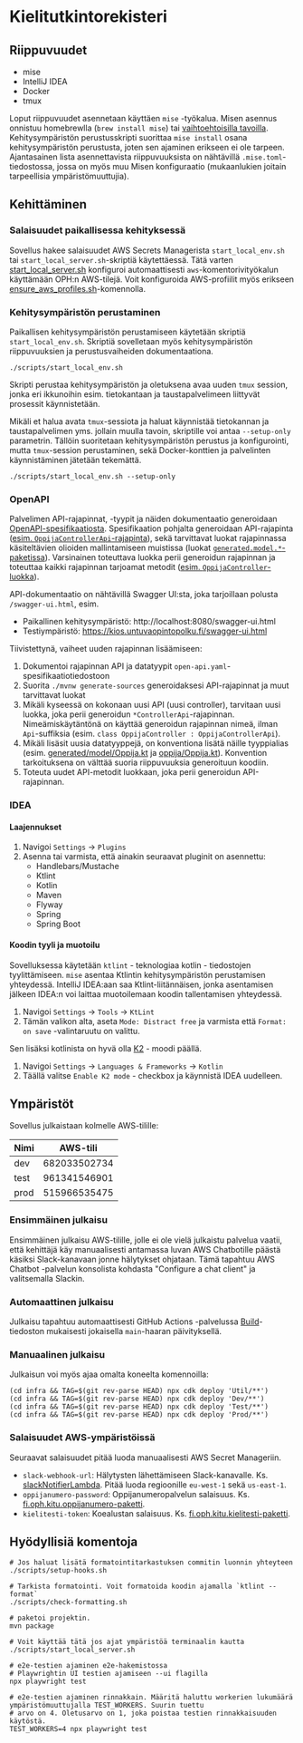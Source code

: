 # Kielitutkintorekisteri

## Riippuvuudet

- mise
- IntelliJ IDEA
- Docker
- tmux

Loput riippuvuudet asennetaan käyttäen `mise` -työkalua. Misen asennus onnistuu homebrewlla (`brew install mise`) tai
[vaihtoehtoisilla tavoilla](https://mise.jdx.dev/getting-started.html#_1-install-mise-cli). Kehitysympäristön perustusskripti suorittaa `mise install` osana kehitysympäristön
perustusta, joten sen ajaminen erikseen ei ole tarpeen. Ajantasainen lista asennettavista riippuvuuksista on nähtävillä
`.mise.toml`-tiedostossa, jossa on myös muu Misen konfiguraatio (mukaanlukien joitain tarpeellisia ympäristömuuttujia).

## Kehittäminen

### Salaisuudet paikallisessa kehityksessä

Sovellus hakee salaisuudet AWS Secrets Managerista `start_local_env.sh` tai
`start_local_server.sh`-skriptiä käytettäessä.
Tätä varten [start_local_server.sh](./scripts/start_local_server.sh) konfiguroi automaattisesti `aws`-komentorivityökalun käyttämään OPH:n AWS-tilejä.
Voit konfiguroida AWS-profiilit myös erikseen [ensure_aws_profiles.sh](./scripts/ensure_aws_profiles.sh)-komennolla.

### Kehitysympäristön perustaminen

Paikallisen kehitysympäristön perustamiseen käytetään skriptiä `start_local_env.sh`. Skriptiä sovelletaan myös
kehitysympäristön riippuvuuksien ja perustusvaiheiden dokumentaationa.

```shell
./scripts/start_local_env.sh
```

Skripti perustaa kehitysympäristön ja oletuksena avaa uuden `tmux` session, jonka eri ikkunoihin esim. tietokantaan ja
taustapalvelimeen liittyvät prosessit käynnistetään.

Mikäli et halua avata `tmux`-sessiota ja haluat käynnistää tietokannan ja taustapalvelimen yms. jollain muulla tavoin,
skriptille voi antaa `--setup-only` parametrin. Tällöin suoritetaan kehitysympäristön perustus ja konfigurointi, mutta
`tmux`-session perustaminen, sekä Docker-konttien ja palvelinten käynnistäminen jätetään tekemättä.

```shell
./scripts/start_local_env.sh --setup-only
```

### OpenAPI

Palvelimen API-rajapinnat, -tyypit ja näiden dokumentaatio generoidaan [OpenAPI-spesifikaatiosta](server/src/main/resources/static/open-api.yaml).
Spesifikaation pohjalta generoidaan API-rajapinta ([esim. `OppijaControllerApi`-rajapinta](server/src/main/kotlin/fi/oph/kitu/generated/api/OppijaControllerApi.kt)), sekä tarvittavat luokat rajapinnassa
käsiteltävien olioiden mallintamiseen muistissa (luokat [`generated.model.*`-paketissa](server/src/main/kotlin/fi/oph/kitu/generated/model)).
Varsinainen toteuttava luokka perii generoidun rajapinnan ja toteuttaa kaikki rajapinnan tarjoamat metodit ([esim. `OppijaController`-luokka](server/src/main/kotlin/fi/oph/kitu/oppija/OppijaController.kt)).

API-dokumentaatio on nähtävillä Swagger UI:sta, joka tarjoillaan polusta `/swagger-ui.html`, esim.

- Paikallinen kehitysympäristö: http://localhost:8080/swagger-ui.html
- Testiympäristö: https://kios.untuvaopintopolku.fi/swagger-ui.html

Tiivistettynä, vaiheet uuden rajapinnan lisäämiseen:

1. Dokumentoi rajapinnan API ja datatyypit `open-api.yaml`-spesifikaatiotiedostoon
2. Suorita `./mvnw generate-sources` generoidaksesi API-rajapinnat ja muut tarvittavat luokat
3. Mikäli kyseessä on kokonaan uusi API (uusi controller), tarvitaan uusi luokka, joka perii generoidun `*ControllerApi`-rajapinnan. Nimeämiskäytäntönä on käyttää generoidun rajapinnan nimeä, ilman `Api`-suffiksia (esim. `class OppijaController : OppijaControllerApi`).
4. Mikäli lisäsit uusia datatyyppejä, on konventiona lisätä näille tyyppialias (esim. [generated/model/Oppija.kt](server/src/main/kotlin/fi/oph/kitu/generated/model/Oppija.kt) ja [oppija/Oppija.kt](server/src/main/kotlin/fi/oph/kitu/oppija/Oppija.kt)).
   Konvention tarkoituksena on välttää suoria riippuvuuksia generoituun koodiin.
5. Toteuta uudet API-metodit luokkaan, joka perii generoidun API-rajapinnan.

### IDEA

#### Laajennukset

1. Navigoi `Settings` -> `Plugins`
2. Asenna tai varmista, että ainakin seuraavat pluginit on asennettu:
   - Handlebars/Mustache
   - Ktlint
   - Kotlin
   - Maven
   - Flyway
   - Spring
   - Spring Boot

#### Koodin tyyli ja muotoilu

Sovelluksessa käytetään `ktlint` - teknologiaa kotlin - tiedostojen tyylittämiseen. `mise` asentaa Ktlintin
kehitysympäristön perustamisen yhteydessä. IntelliJ IDEA:aan saa Ktlint-liitännäisen, jonka asentamisen jälkeen IDEA:n
voi laittaa muotoilemaan koodin tallentamisen yhteydessä.

1. Navigoi `Settings` -> `Tools` -> `KtLint`
2. Tämän valikon alta, aseta `Mode: Distract free` ja varmista että `Format: on save` -valintaruutu on valittu.

Sen lisäksi kotlinista on hyvä olla [K2](https://blog.jetbrains.com/idea/2024/11/k2-mode-becomes-stable/) - moodi päällä.

1. Navigoi `Settings` -> `Languages & Frameworks` -> `Kotlin`
2. Täällä valitse `Enable K2 mode` - checkbox ja käynnistä IDEA uudelleen.

## Ympäristöt

Sovellus julkaistaan kolmelle AWS-tilille:

| Nimi | AWS-tili     |
| ---- | ------------ |
| dev  | 682033502734 |
| test | 961341546901 |
| prod | 515966535475 |

### Ensimmäinen julkaisu

Ensimmäinen julkaisu AWS-tilille, jolle ei ole vielä julkaistu palvelua vaatii, että kehittäjä käy manuaalisesti antamassa luvan AWS Chatbotille päästä käsiksi Slack-kanavaan jonne hälytykset ohjataan. Tämä tapahtuu AWS Chatbot -palvelun konsolista kohdasta "Configure a chat client" ja valitsemalla Slackin.

### Automaattinen julkaisu

Julkaisu tapahtuu automaattisesti GitHub Actions -palvelussa [Build](./.github/workflows/build.yml)-tiedoston mukaisesti jokaisella `main`-haaran päivityksellä.

### Manuaalinen julkaisu

Julkaisun voi myös ajaa omalta koneelta komennoilla:

[//]: # "TODO: luo skripti tätä varten"

```shell
(cd infra && TAG=$(git rev-parse HEAD) npx cdk deploy 'Util/**')
(cd infra && TAG=$(git rev-parse HEAD) npx cdk deploy 'Dev/**')
(cd infra && TAG=$(git rev-parse HEAD) npx cdk deploy 'Test/**')
(cd infra && TAG=$(git rev-parse HEAD) npx cdk deploy 'Prod/**')
```

### Salaisuudet AWS-ympäristöissä

Seuraavat salaisuudet pitää luoda manuaalisesti AWS Secret Manageriin.

- `slack-webhook-url`: Hälytysten lähettämiseen Slack-kanavalle. Ks. [slackNotifierLambda](infra/lib/lambdas/slackNotifierLambda). Pitää luoda regioonille `eu-west-1` sekä `us-east-1`.
- `oppijanumero-password`: Oppijanumeropalvelun salaisuus. Ks. [fi.oph.kitu.oppijanumero-paketti](server/src/main/kotlin/fi/oph/kitu/oppijanumero).
- `kielitesti-token`: Koealustan salaisuus. Ks. [fi.oph.kitu.kielitesti-paketti](server/src/main/kotlin/fi/oph/kitu/kotoutumiskoulutus).

## Hyödyllisiä komentoja

```shell
# Jos haluat lisätä formatointitarkastuksen commitin luonnin yhteyteen
./scripts/setup-hooks.sh

# Tarkista formatointi. Voit formatoida koodin ajamalla `ktlint --format`
./scripts/check-formatting.sh

# paketoi projektin.
mvn package

# Voit käyttää tätä jos ajat ympäristöä terminaalin kautta
./scripts/start_local_server.sh

# e2e-testien ajaminen e2e-hakemistossa
# Playwrightin UI testien ajamiseen --ui flagilla
npx playwright test

# e2e-testien ajaminen rinnakkain. Määritä haluttu workerien lukumäärä ympäristömuuttujalla TEST_WORKERS. Suurin tuettu
# arvo on 4. Oletusarvo on 1, joka poistaa testien rinnakkaisuuden käytöstä.
TEST_WORKERS=4 npx playwright test
```

